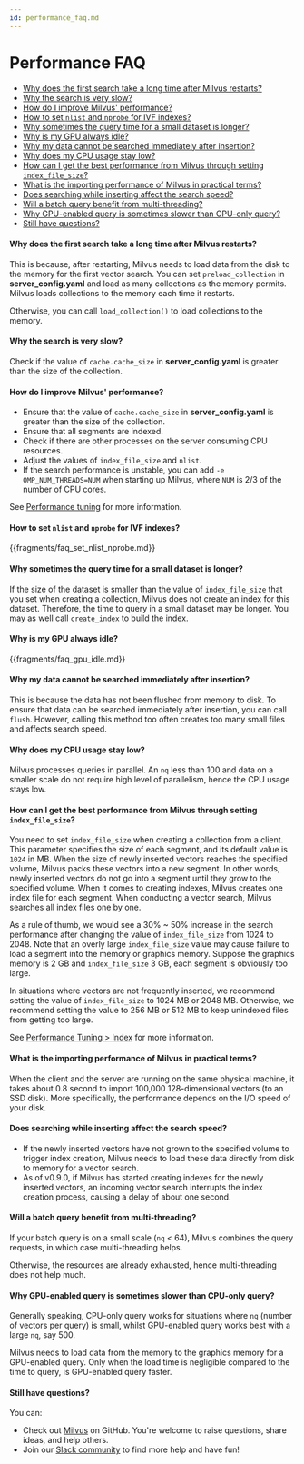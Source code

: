 ```yaml
---
id: performance_faq.md
---
```


# Performance FAQ

<!-- TOC -->
- [Why does the first search take a long time after Milvus restarts?](#Why-does-the-first-search-take-a-long-time-after-Milvus-restarts)
- [Why the search is very slow?](#Why-the-search-is-very-slow)
- [How do I improve Milvus' performance?](#How-do-I-improve-Milvus-performance)
- [How to set `nlist` and `nprobe` for IVF indexes?](#How-to-set-nlist-and-nprobe-for-IVF-indexes)
- [Why sometimes the query time for a small dataset is longer?](#Why-sometimes-the-query-time-for-a-small-dataset-is-longer)
- [Why is my GPU always idle?](#Why-is-my-GPU-always-idle)
- [Why my data cannot be searched immediately after insertion?](#Why-my-data-cannot-be-searched-immediately-after-insertion)
- [Why does my CPU usage stay low?](#Why-does-my-CPU-usage-stay-low)
- [How can I get the best performance from Milvus through setting `index_file_size`?](#How-can-I-get-the-best-performance-from-Milvus-through-setting-index_file_size)
- [What is the importing performance of Milvus in practical terms?](#What-is-the-importing-performance-of-Milvus-in-practical-terms)
- [Does searching while inserting affect the search speed?](#Does-searching-while-inserting-affect-the-search-speed)
- [Will a batch query benefit from multi-threading?](#Will-a-batch-query-benefit-from-multi-threading)
- [Why GPU-enabled query is sometimes slower than CPU-only query?](#Why-GPU-enabled-query-is-sometimes-slower-than-CPU-only-query)
- [Still have questions?](#Still-have-questions)

<!-- /TOC -->

#### Why does the first search take a long time after Milvus restarts?

This is because, after restarting, Milvus needs to load data from the disk to the memory for the first vector search. You can set `preload_collection` in **server_config.yaml** and load as many collections as the memory permits. Milvus loads collections to the memory each time it restarts. 

Otherwise, you can call `load_collection()` to load collections to the memory.

#### Why the search is very slow?

Check if the value of `cache.cache_size` in **server_config.yaml** is greater than the size of the collection.

#### How do I improve Milvus' performance?

- Ensure that the value of `cache.cache_size` in **server_config.yaml** is greater than the size of the collection.
- Ensure that all segments are indexed. 
- Check if there are other processes on the server consuming CPU resources.
- Adjust the values of `index_file_size` and `nlist`.
- If the search performance is unstable, you can add `-e OMP_NUM_THREADS=NUM` when starting up Milvus, where `NUM` is 2/3 of the number of CPU cores. 

See [Performance tuning](tuning.md) for more information. 

#### How to set `nlist` and `nprobe` for IVF indexes?

{{fragments/faq_set_nlist_nprobe.md}}

#### Why sometimes the query time for a small dataset is longer?

If the size of the dataset is smaller than the value of `index_file_size` that you set when creating a collection, Milvus does not create an index for this dataset. Therefore, the time to query in a small dataset may be longer. You may as well call `create_index` to build the index.


#### Why is my GPU always idle?

{{fragments/faq_gpu_idle.md}}

#### Why my data cannot be searched immediately after insertion?

This is because the data has not been flushed from memory to disk. To ensure that data can be searched immediately after insertion, you can call `flush`. However, calling this method too often creates too many small files and affects search speed.

#### Why does my CPU usage stay low?

Milvus processes queries in parallel. An `nq` less than 100 and data on a smaller scale do not require high level of parallelism, hence the CPU usage stays low.

#### How can I get the best performance from Milvus through setting `index_file_size`?

You need to set `index_file_size` when creating a collection from a client. This parameter specifies the size of each segment, and its default value is `1024` in MB. When the size of newly inserted vectors reaches the specified volume, Milvus packs these vectors into a new segment. In other words, newly inserted vectors do not go into a segment until they grow to the specified volume. When it comes to creating indexes, Milvus creates one index file for each segment. When conducting a vector search, Milvus searches all index files one by one.

As a rule of thumb, we would see a 30% ~ 50% increase in the search performance after changing the value of `index_file_size` from 1024 to 2048. Note that an overly large `index_file_size` value may cause failure to load a segment into the memory or graphics memory. Suppose the graphics memory is 2 GB and `index_file_size` 3 GB, each segment is obviously too large.

In situations where vectors are not frequently inserted, we recommend setting the value of `index_file_size` to 1024 MB or 2048 MB. Otherwise, we recommend setting the value to 256 MB or 512 MB to keep unindexed files from getting too large.

See [Performance Tuning > Index](tuning.md#Index) for more information.

#### What is the importing performance of Milvus in practical terms?

When the client and the server are running on the same physical machine, it takes about 0.8 second to import 100,000 128-dimensional vectors (to an SSD disk). More specifically, the performance depends on the I/O speed of your disk.

#### Does searching while inserting affect the search speed?

- If the newly inserted vectors have not grown to the specified volume to trigger index creation, Milvus needs to load these data directly from disk to memory for a vector search.
- As of v0.9.0, if Milvus has started creating indexes for the newly inserted vectors, an incoming vector search interrupts the index creation process, causing a delay of about one second.

#### Will a batch query benefit from multi-threading?

If your batch query is on a small scale (`nq` < 64), Milvus combines the query requests, in which case multi-threading helps.

Otherwise, the resources are already exhausted, hence multi-threading does not help much.

#### Why GPU-enabled query is sometimes slower than CPU-only query?

Generally speaking, CPU-only query works for situations where `nq` (number of vectors per query) is small, whilst GPU-enabled query works best with a large `nq`, say 500.

Milvus needs to load data from the memory to the graphics memory for a GPU-enabled query. Only when the load time is negligible compared to the time to query, is GPU-enabled query faster.

#### Still have questions?

You can:

- Check out [Milvus](https://github.com/milvus-io/milvus/issues) on GitHub. You're welcome to raise questions, share ideas, and help others.
- Join our [Slack community](https://join.slack.com/t/milvusio/shared_invite/enQtNzY1OTQ0NDI3NjMzLWNmYmM1NmNjOTQ5MGI5NDhhYmRhMGU5M2NhNzhhMDMzY2MzNDdlYjM5ODQ5MmE3ODFlYzU3YjJkNmVlNDQ2ZTk) to find more help and have fun!
